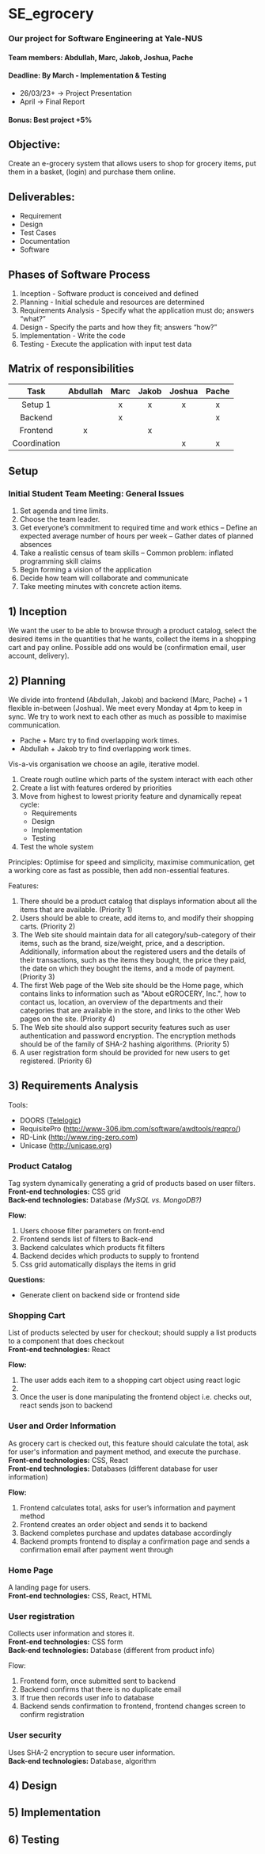 # SE_egrocery
### Our project for Software Engineering at Yale-NUS
#### Team members: Abdullah, Marc, Jakob, Joshua, Pache
#### Deadline:   By March - Implementation & Testing
- 26/03/23+ -> Project Presentation
- April -> Final Report
#### Bonus: Best project +5%

## Objective:
Create an e-grocery system that allows users to shop for grocery items, put them in a basket, (login) and purchase them online.

## Deliverables:
- Requirement
- Design
- Test Cases
- Documentation
- Software

## Phases of Software Process
1. Inception - Software product is conceived and defined
2. Planning - Initial schedule and resources are determined
3. Requirements Analysis - Specify what the application must do; answers “what?”
4. Design - Specify the parts and how they fit; answers “how?”
5. Implementation - Write the code
6. Testing - Execute the application with input test data

## Matrix of responsibilities
|   Task   | Abdullah |   Marc   |  Jakob   |  Joshua  |  Pache   |
| :------: | :------: | :------: | :------: | :------: | :------: |
|  Setup 1 |          |     x     |     x    |      x   |      x   |
|  Backend |          |      x    |          |          |    x      |
|  Frontend |    x      |         |      x    |          |         |
|   Coordination |          |          |          |      x    |    x      |

## Setup

### Initial Student Team Meeting: General Issues
1. Set agenda and time limits.
2. Choose the team leader. 
3. Get everyone’s commitment to required time and work ethics
– Define an expected average number of hours per week
– Gather dates of planned absences
4. Take a realistic census of team skills
– Common problem: inflated programming skill claims
5. Begin forming a vision of the application
6. Decide how team will collaborate and communicate
7. Take meeting minutes with concrete action items.
   
## 1) Inception
We want the user to be able to browse through a product catalog, select the desired items in the quantities that he wants, collect the items in a shopping cart and pay online. Possible add ons would be (confirmation email, user account, delivery).

## 2) Planning
We divide into frontend (Abdullah, Jakob) and backend (Marc, Pache) + 1 flexible in-between (Joshua).
We meet every Monday at 4pm to keep in sync. We try to work next to each other as much as possible to maximise communication.
- Pache + Marc try to find overlapping work times.
- Abdullah + Jakob try to find overlapping work times.

Vis-a-vis organisation we choose an agile, iterative model.
1) Create rough outline which parts of the system interact with each other
2) Create a list with features ordered by priorities
3) Move from highest to lowest priority feature and dynamically repeat cycle:
   - Requirements
   - Design
   - Implementation
   - Testing
4) Test the whole system

Principles: Optimise for speed and simplicity, maximise communication, get a working core as fast as possible, then add non-essential features.

Features:
1. There should be a product catalog that displays information about all the items that are 
available. (Priority 1)
2. Users should be able to create, add items to, and modify their shopping carts. (Priority 2)
3. The Web site should maintain data for all category/sub-category of their items, such as the 
brand, size/weight, price, and a description. Additionally, information about the registered 
users and the details of their transactions, such as the items they bought, the price they 
paid, the date on which they bought the items, and a mode of payment. (Priority 3)
4. The first Web page of the Web site should be the Home page, which contains links to 
information such as "About eGROCERY, Inc.", how to contact us, location, an overview of 
the departments and their categories that are available in the store, and links to the other 
Web pages on the site. (Priority 4)
5. The Web site should also support security features such as user authentication and 
password encryption. The encryption methods should be of the family of SHA-2 hashing 
algorithms.  (Priority 5)
6. A user registration form should be provided for new users to get registered.  (Priority 6)


## 3) Requirements Analysis
Tools:
- DOORS ([Telelogic](http://www.telelogic/))
- RequisitePro (http://www-306.ibm.com/software/awdtools/reqpro/)
- RD-Link (http://www.ring-zero.com)
- Unicase (http://unicase.org)


### Product Catalog
Tag system dynamically generating a grid of products based on user filters.<br>
**Front-end technologies:** CSS grid<br>
**Back-end technologies:** Database *(MySQL vs. MongoDB?)*<br>

**Flow:**
<ol>
<li>Users choose filter parameters on front-end</li>
<li>Frontend sends list of filters to Back-end</li>
<li>Backend calculates which products fit filters</li>
<li>Backend decides which products to supply to frontend</li>
<li>Css grid automatically displays the items in grid</li>
</ol>

**Questions:**
<ul>
<li>Generate client on backend side or frontend side</li>
</ul>

### Shopping Cart
List of products selected by user for checkout; should supply a list products to a component that does checkout<br>
**Front-end technologies:** React<br>

**Flow:**
<ol>
<li>The user adds each item to a shopping cart object using react logic<li>
<li>Once the user is done manipulating the frontend object i.e. checks out, react sends json to backend</li>
</ol>

### User and Order Information
As grocery cart is checked out, this feature should calculate the total, ask for user's information and payment method, and execute the purchase.<br>
**Front-end technologies:** CSS, React<br>
**Front-end technologies:** Databases (different database for user information)<br>

**Flow:**
<ol>
<li>Frontend calculates total, asks for user’s information and payment method</li>
<li>Frontend creates an order object and sends it to backend</li>
<li>Backend completes purchase and updates database accordingly</li>
<li>Backend prompts frontend to display a confirmation page and sends a confirmation email after payment went through</li>
</ol>

### Home Page
A landing page for users.<br>
**Front-end technologies:** CSS, React, HTML<br>

### User registration
Collects user information and stores it.<br>
**Front-end technologies:** CSS form<br>
**Back-end technologies:** Database (different from product info)<br>

Flow:
<ol>
<li>Frontend form, once submitted sent to backend</li>
<li>Backend confirms that there is no duplicate email</li>
<li>If true then records user info to database</li>
<li>Backend sends confirmation to frontend, frontend changes screen to confirm registration</li>
</ol>

### User security
Uses SHA-2 encryption to secure user information.<br>
**Back-end technologies:** Database, algorithm<br>

## 4) Design

## 5) Implementation

## 6) Testing
